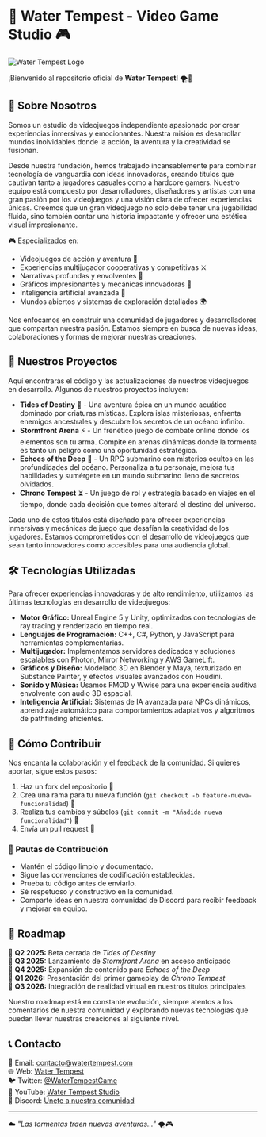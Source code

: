 # 🌊 Water Tempest - Video Game Studio 🎮

![Water Tempest Logo](Captura%20desde%202025-03-19%2009-27-58.png)

¡Bienvenido al repositorio oficial de **Water Tempest**! 🌪️🌊

## 🌟 Sobre Nosotros
Somos un estudio de videojuegos independiente apasionado por crear experiencias inmersivas y emocionantes. Nuestra misión es desarrollar mundos inolvidables donde la acción, la aventura y la creatividad se fusionan.

Desde nuestra fundación, hemos trabajado incansablemente para combinar tecnología de vanguardia con ideas innovadoras, creando títulos que cautivan tanto a jugadores casuales como a hardcore gamers. Nuestro equipo está compuesto por desarrolladores, diseñadores y artistas con una gran pasión por los videojuegos y una visión clara de ofrecer experiencias únicas. Creemos que un gran videojuego no solo debe tener una jugabilidad fluida, sino también contar una historia impactante y ofrecer una estética visual impresionante.

🎮 Especializados en:
- Videojuegos de acción y aventura 🏹
- Experiencias multijugador cooperativas y competitivas ⚔️
- Narrativas profundas y envolventes 📖
- Gráficos impresionantes y mecánicas innovadoras 🎨
- Inteligencia artificial avanzada 🤖
- Mundos abiertos y sistemas de exploración detallados 🌍

Nos enfocamos en construir una comunidad de jugadores y desarrolladores que compartan nuestra pasión. Estamos siempre en busca de nuevas ideas, colaboraciones y formas de mejorar nuestras creaciones.

## 🚀 Nuestros Proyectos
Aquí encontrarás el código y las actualizaciones de nuestros videojuegos en desarrollo. Algunos de nuestros proyectos incluyen:

- **Tides of Destiny** 🌊 - Una aventura épica en un mundo acuático dominado por criaturas místicas. Explora islas misteriosas, enfrenta enemigos ancestrales y descubre los secretos de un océano infinito.
- **Stormfront Arena** ⚡ - Un frenético juego de combate online donde los elementos son tu arma. Compite en arenas dinámicas donde la tormenta es tanto un peligro como una oportunidad estratégica.
- **Echoes of the Deep** 🔱 - Un RPG submarino con misterios ocultos en las profundidades del océano. Personaliza a tu personaje, mejora tus habilidades y sumérgete en un mundo submarino lleno de secretos olvidados.
- **Chrono Tempest** ⏳ - Un juego de rol y estrategia basado en viajes en el tiempo, donde cada decisión que tomes alterará el destino del universo.

Cada uno de estos títulos está diseñado para ofrecer experiencias inmersivas y mecánicas de juego que desafían la creatividad de los jugadores. Estamos comprometidos con el desarrollo de videojuegos que sean tanto innovadores como accesibles para una audiencia global.

## 🛠️ Tecnologías Utilizadas
Para ofrecer experiencias innovadoras y de alto rendimiento, utilizamos las últimas tecnologías en desarrollo de videojuegos:
- **Motor Gráfico:** Unreal Engine 5 y Unity, optimizados con tecnologías de ray tracing y renderizado en tiempo real.
- **Lenguajes de Programación:** C++, C#, Python, y JavaScript para herramientas complementarias.
- **Multijugador:** Implementamos servidores dedicados y soluciones escalables con Photon, Mirror Networking y AWS GameLift.
- **Gráficos y Diseño:** Modelado 3D en Blender y Maya, texturizado en Substance Painter, y efectos visuales avanzados con Houdini.
- **Sonido y Música:** Usamos FMOD y Wwise para una experiencia auditiva envolvente con audio 3D espacial.
- **Inteligencia Artificial:** Sistemas de IA avanzada para NPCs dinámicos, aprendizaje automático para comportamientos adaptativos y algoritmos de pathfinding eficientes.

## 📌 Cómo Contribuir
Nos encanta la colaboración y el feedback de la comunidad. Si quieres aportar, sigue estos pasos:
1. Haz un fork del repositorio 🍴
2. Crea una rama para tu nueva función (`git checkout -b feature-nueva-funcionalidad`) 🌱
3. Realiza tus cambios y súbelos (`git commit -m "Añadida nueva funcionalidad"`) 💾
4. Envía un pull request 🚀

### 🎯 Pautas de Contribución
- Mantén el código limpio y documentado.
- Sigue las convenciones de codificación establecidas.
- Prueba tu código antes de enviarlo.
- Sé respetuoso y constructivo en la comunidad.
- Comparte ideas en nuestra comunidad de Discord para recibir feedback y mejorar en equipo.

## 📜 Roadmap
🔹 **Q2 2025:** Beta cerrada de *Tides of Destiny*  
🔹 **Q3 2025:** Lanzamiento de *Stormfront Arena* en acceso anticipado  
🔹 **Q4 2025:** Expansión de contenido para *Echoes of the Deep*  
🔹 **Q1 2026:** Presentación del primer gameplay de *Chrono Tempest*  
🔹 **Q3 2026:** Integración de realidad virtual en nuestros títulos principales  

Nuestro roadmap está en constante evolución, siempre atentos a los comentarios de nuestra comunidad y explorando nuevas tecnologías que puedan llevar nuestras creaciones al siguiente nivel.

## 📞 Contacto
💌 Email: contacto@watertempest.com  
🌐 Web: [Water Tempest](https://www.watertempest.com)  
🐦 Twitter: [@WaterTempestGame](https://twitter.com/WaterTempestGame)  
🎥 YouTube: [Water Tempest Studio](https://www.youtube.com/WaterTempest)  
💬 Discord: [Únete a nuestra comunidad](https://discord.gg/WaterTempest)

---
☁️ _"Las tormentas traen nuevas aventuras..."_ 🌪️🎮
